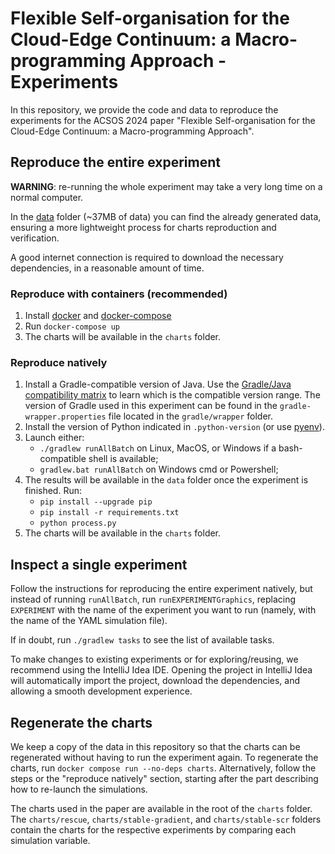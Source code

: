 # Flexible Self-organisation for the Cloud-Edge Continuum: a Macro-programming Approach - Experiments

In this repository, we provide the code and data to reproduce the experiments for the ACSOS 2024 paper
"Flexible Self-organisation for the Cloud-Edge Continuum: a Macro-programming Approach".

## Reproduce the entire experiment

**WARNING**: re-running the whole experiment may take a very long time on a normal computer.

In the [data](./data) folder (~37MB of data) you can find the already generated data,
ensuring a more lightweight process for charts reproduction and verification.

A good internet connection is required to download the necessary dependencies,
in a reasonable amount of time.

### Reproduce with containers (recommended)

1. Install [docker](https://docs.docker.com/engine/install/) and [docker-compose](https://docs.docker.com/compose/install/linux/)
2. Run `docker-compose up`
3. The charts will be available in the `charts` folder.

### Reproduce natively

1. Install a Gradle-compatible version of Java.
  Use the [Gradle/Java compatibility matrix](https://docs.gradle.org/current/userguide/compatibility.html)
  to learn which is the compatible version range.
  The version of Gradle used in this experiment can be found in the `gradle-wrapper.properties` file
  located in the `gradle/wrapper` folder.
2. Install the version of Python indicated in `.python-version` (or use [pyenv](https://github.com/pyenv/pyenv)).
3. Launch either:
    - `./gradlew runAllBatch` on Linux, MacOS, or Windows if a bash-compatible shell is available;
    - `gradlew.bat runAllBatch` on Windows cmd or Powershell;
4. The results will be available in the `data` folder once the experiment is finished. Run:
    - `pip install --upgrade pip`
    - `pip install -r requirements.txt`
    - `python process.py`
5. The charts will be available in the `charts` folder.

## Inspect a single experiment

Follow the instructions for reproducing the entire experiment natively, but instead of running `runAllBatch`,
run `runEXPERIMENTGraphics`, replacing `EXPERIMENT` with the name of the experiment you want to run
(namely, with the name of the YAML simulation file).

If in doubt, run `./gradlew tasks` to see the list of available tasks.

To make changes to existing experiments or for exploring/reusing,
we recommend using the IntelliJ Idea IDE.
Opening the project in IntelliJ Idea will automatically import the project, download the dependencies,
and allowing a smooth development experience.

## Regenerate the charts

We keep a copy of the data in this repository
so that the charts can be regenerated without having to run the experiment again.
To regenerate the charts, run `docker compose run --no-deps charts`.
Alternatively, follow the steps or the "reproduce natively" section,
starting after the part describing how to re-launch the simulations.

The charts used in the paper are available in the root of the `charts` folder.
The `charts/rescue`, `charts/stable-gradient`, and `charts/stable-scr` folders contain the charts for the respective experiments by comparing each simulation variable.
